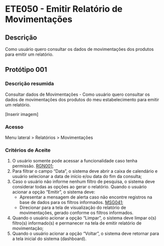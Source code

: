 # ETE050 - Emitir Relatório de Movimentações <!-- Estou criando do zero este .md de acordo com o docx. -->

## Descrição 
Como usuário quero consultar os dados de movimentações dos produtos para emitir um relatório. 

## Protótipo 001 

### Descrição resumida
Consultar dados de Movimentações - Como usuário quero consultar os dados de movimentações dos produtos do meu estabelecimento para emitir um relatório. 

[Inserir imagem]

### Acesso 
Menu lateral > Relatórios > Movimentações 

### Critérios de Aceite 

1. O usuário somente pode acessar a funcionalidade caso tenha permissão. [RGN001](DocumentoDeRegrasv2.md#rgn001);
2. Para filtrar o campo “Data”, o sistema deve abrir a caixa de calendário e usuário selecionar a data de início e/ou data do fim da consulta;  
3. Caso o usuário não informe nenhum filtro de pesquisa, o sistema deve considerar todas as opções ao gerar o relatório. Quando o usuário acionar a opção “Emitir”, o sistema deve:  
    - Apresentar a mensagem de alerta caso não encontre registros na base de dados para os filtros informados. [MSG041](DocumentoDeMensagensv2.md#msg041); 
    - Direcionar para a tela de visualização do relatório de movimentações, gerado conforme os filtros informados.   
4. Quando o usuário acionar a opção “Limpar”, o sistema deve limpar o(s) filtro(s) informado(s) e permanecer na tela de emitir relatório de movimentação;  
5. Quando o usuário acionar a opção “Voltar”, o sistema deve retornar para a tela inicial do sistema (dashboard).  

  